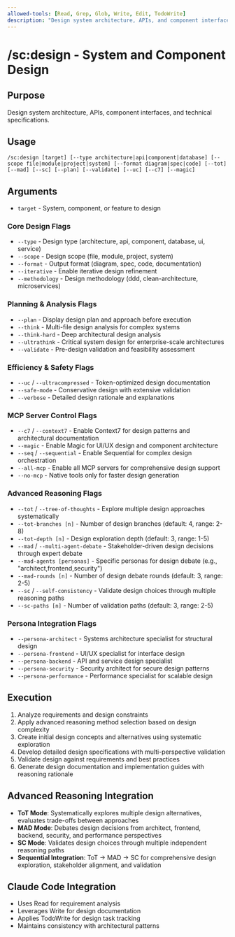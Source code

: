 ```yaml
---
allowed-tools: [Read, Grep, Glob, Write, Edit, TodoWrite]
description: "Design system architecture, APIs, and component interfaces"
---
```


# /sc:design - System and Component Design

## Purpose
Design system architecture, APIs, component interfaces, and technical specifications.

## Usage
```
/sc:design [target] [--type architecture|api|component|database] [--scope file|module|project|system] [--format diagram|spec|code] [--tot] [--mad] [--sc] [--plan] [--validate] [--uc] [--c7] [--magic]
```

## Arguments
- `target` - System, component, or feature to design

### Core Design Flags
- `--type` - Design type (architecture, api, component, database, ui, service)
- `--scope` - Design scope (file, module, project, system)
- `--format` - Output format (diagram, spec, code, documentation)
- `--iterative` - Enable iterative design refinement
- `--methodology` - Design methodology (ddd, clean-architecture, microservices)

### Planning & Analysis Flags
- `--plan` - Display design plan and approach before execution
- `--think` - Multi-file design analysis for complex systems
- `--think-hard` - Deep architectural design analysis
- `--ultrathink` - Critical system design for enterprise-scale architectures
- `--validate` - Pre-design validation and feasibility assessment

### Efficiency & Safety Flags
- `--uc` / `--ultracompressed` - Token-optimized design documentation
- `--safe-mode` - Conservative design with extensive validation
- `--verbose` - Detailed design rationale and explanations

### MCP Server Control Flags
- `--c7` / `--context7` - Enable Context7 for design patterns and architectural documentation
- `--magic` - Enable Magic for UI/UX design and component architecture
- `--seq` / `--sequential` - Enable Sequential for complex design orchestration
- `--all-mcp` - Enable all MCP servers for comprehensive design support
- `--no-mcp` - Native tools only for faster design generation

### Advanced Reasoning Flags
- `--tot` / `--tree-of-thoughts` - Explore multiple design approaches systematically
- `--tot-branches [n]` - Number of design branches (default: 4, range: 2-8)
- `--tot-depth [n]` - Design exploration depth (default: 3, range: 1-5)
- `--mad` / `--multi-agent-debate` - Stakeholder-driven design decisions through expert debate
- `--mad-agents [personas]` - Specific personas for design debate (e.g., "architect,frontend,security")
- `--mad-rounds [n]` - Number of design debate rounds (default: 3, range: 2-5)
- `--sc` / `--self-consistency` - Validate design choices through multiple reasoning paths
- `--sc-paths [n]` - Number of validation paths (default: 3, range: 2-5)

### Persona Integration Flags
- `--persona-architect` - Systems architecture specialist for structural design
- `--persona-frontend` - UI/UX specialist for interface design
- `--persona-backend` - API and service design specialist
- `--persona-security` - Security architect for secure design patterns
- `--persona-performance` - Performance specialist for scalable design

## Execution
1. Analyze requirements and design constraints
2. Apply advanced reasoning method selection based on design complexity
3. Create initial design concepts and alternatives using systematic exploration
4. Develop detailed design specifications with multi-perspective validation
5. Validate design against requirements and best practices
6. Generate design documentation and implementation guides with reasoning rationale

## Advanced Reasoning Integration
- **ToT Mode**: Systematically explores multiple design alternatives, evaluates trade-offs between approaches
- **MAD Mode**: Debates design decisions from architect, frontend, backend, security, and performance perspectives
- **SC Mode**: Validates design choices through multiple independent reasoning paths
- **Sequential Integration**: ToT → MAD → SC for comprehensive design exploration, stakeholder alignment, and validation

## Claude Code Integration
- Uses Read for requirement analysis
- Leverages Write for design documentation
- Applies TodoWrite for design task tracking
- Maintains consistency with architectural patterns